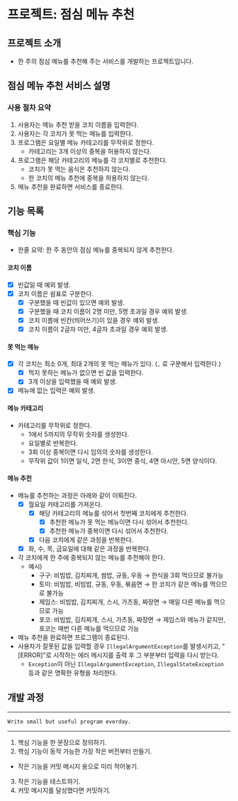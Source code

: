 # 프로젝트: 점심 메뉴 추천

## 프로젝트 소개
- 한 주의 점심 메뉴를 추천해 주는 서비스를 개발하는 프로젝트입니다.

## 점심 메뉴 추천 서비스 설명

### 사용 절차 요약
1. 사용자는 메뉴 추천 받을 코치 이름을 입력한다.
2. 사용자는 각 코치가 못 먹는 메뉴를 입력한다.
3. 프로그램은 요일별 메뉴 카테고리를 무작위로 정한다.
   - 카테고리는 3개 이상의 중복을 허용하지 않는다.
4. 프로그램은 해당 카테고리의 메뉴를 각 코치별로 추천한다.
   - 코치가 못 먹는 음식은 추천하지 않는다.
   - 한 코치의 메뉴 추천에 중복을 허용하지 않는다.
5. 메뉴 추천을 완료하면 서비스를 종료한다.


## 기능 목록

### 핵심 기능

- 한줄 요약: 한 주 동안의 점심 메뉴를 중복되지 않게 추천한다.

#### 코치 이름
- [x] 빈값일 때 예외 발생.
- [x] 코치 이름은 쉼표로 구분한다.
  - [x] 구분했을 때 빈값이 있으면 예외 발생.
  - [x] 구분했을 때 코치 이름이 2명 미만, 5명 초과일 경우 예외 발생.
  - [x] 코치 이름에 빈칸(띄어쓰기)이 있을 경우 예외 발생.
  - [x] 코치 이름이 2글자 미만, 4글자 초과일 경우 예외 발생.

#### 못 먹는 메뉴
- [x] 각 코치는 최소 0개, 최대 2개의 못 먹는 메뉴가 있다. (`,` 로 구분해서 입력한다.)
    - [x] 먹지 못하는 메뉴가 없으면 빈 값을 입력한다.
    - [x] 3개 이상을 입력했을 때 예외 발생.
- [x] 메뉴에 없는 입력은 예외 발생.

#### 메뉴 카테고리

- 카테고리를 무작위로 정한다.
  - 1에서 5까지의 무작위 숫자를 생성한다.
  - 요일별로 반복한다.
  - 3회 이상 중복이면 다시 임의의 숫자를 생성한다.
  - 무작위 값이 1이면 일식, 2면 한식, 3이면 중식, 4면 아시안, 5면 양식이다.

#### 메뉴 추천

- 메뉴를 추천하는 과정은 아래와 같이 이뤄진다.
  - [x] 월요일 카테고리를 가져온다.
    - [x] 해당 카테고리의 메뉴를 섞어서 첫번째 코치에게 추천한다.
      - [x] 추천한 메뉴가 못 먹는 메뉴이면 다시 섞어서 추천한다.
      - [x] 추천한 메뉴가 중복이면 다시 섞어서 추천한다.
    - [x] 다음 코치에게 같은 과정을 반복한다.
  - [x] 화, 수, 목, 금요일에 대해 같은 과정을 반복한다.

- 각 코치에게 한 주에 중복되지 않는 메뉴를 추천해야 한다.
    - 예시)
        - 구구: 비빔밥, 김치찌개, 쌈밥, 규동, 우동 → 한식을 3회 먹으므로 불가능
        - 토미: 비빔밥, 비빔밥, 규동, 우동, 볶음면 → 한 코치가 같은 메뉴를 먹으므로 불가능
        - 제임스: 비빔밥, 김치찌개, 스시, 가츠동, 짜장면 → 매일 다른 메뉴를 먹으므로 가능
        - 포코: 비빔밥, 김치찌개, 스시, 가츠동, 짜장면 → 제임스와 메뉴가 같지만, 포코는 매번 다른 메뉴를 먹으므로 가능
- 메뉴 추천을 완료하면 프로그램이 종료된다.
- 사용자가 잘못된 값을 입력할 경우 `IllegalArgumentException`를 발생시키고, "[ERROR]"로 시작하는 에러 메시지를 출력 후 그 부분부터 입력을 다시
  받는다.
    - `Exception`이 아닌 `IllegalArgumentException`, `IllegalStateException` 등과 같은 명확한 유형을 처리한다.

## 개발 과정

#### <Programming process>

---
    Write small but useful program everday.
---

1. 핵심 기능을 한 문장으로 정의하기.
2. 핵심 기능이 동작 가능한 가장 작은 버전부터 만들기.
- 작은 기능을 커밋 메시지 용으로 미리 적어놓기.
3. 작은 기능을 테스트하기.
4. 커밋 메시지를 달성했다면 커밋하기.